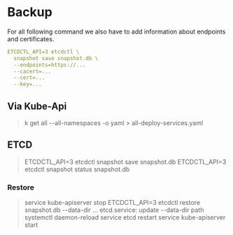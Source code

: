 # Backup

For all following command we also have to add information about endpoints and certificates.

```yaml
ETCDCTL_API=3 etcdctl \
  snapshot save snapshot.db \
  --endpoints=https://...
  --cacert=...
  --cert=...
  --key=...
```

## Via Kube-Api
> k get all --all-namespaces -o yaml > all-deploy-services.yaml
 
## ETCD
> ETCDCTL_API=3 etcdctl snapshot save snapshot.db
> ETCDCTL_API=3 etcdctl snapshot status snapshot.db

### Restore
> service kube-apiserver stop
> ETCDCTL_API=3 etcdctl restore snapshot.db --data-dir ...
> etcd.service: update --data-dir path
> systemctl daemon-reload
> service etcd restart
> service kube-apiserver start
